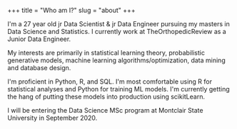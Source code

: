 +++
title = "Who am I?"
slug = "about"
+++

I'm a 27 year old jr Data Scientist & jr Data Engineer pursuing my 
masters in Data Science and Statistics. I currently work at TheOrthopedicReview as a Junior Data Engineer. 

My interests are primarily in statistical learning theory, 
probabilistic generative models, machine learning 
algorithms/optimization, data mining and database design.

I'm proficient in Python, R, and SQL. I'm most comfortable using R for 
statistical analyses and Python for training ML models. I'm currently
getting the hang of putting these models into production using scikitLearn.  

I will be entering the Data Science MSc program at Montclair State University in September 2020.
